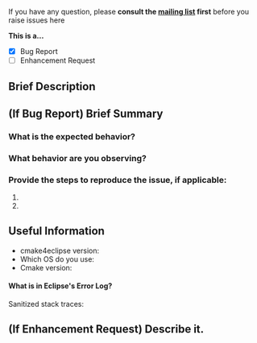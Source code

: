 If you have any question, please **consult the <a href="http://groups.google.com/d/forum/cmake4eclipse-users">mailing list</a> first** before you raise issues here 

**This is a...**  
<!-- place an 'X' to check the box -->
- [X] Bug Report  
- [ ] Enhancement Request

## Brief Description
<!-- Quick summary on bug/enhancement -->

## (If Bug Report) Brief Summary
<!--- Provide a more detailed introduction to the issue itself, and why you consider it to be a bug -->

### What is the expected behavior?
<!--- Tell us what should happen -->

### What behavior are you observing?
<!--- Tell us what's happening instead -->

### Provide the steps to reproduce the issue, if applicable:
<!--- Provide the steps for reproduce -->
1. 
1. 
## Useful Information
- cmake4eclipse version: 
- Which OS do you use: 
- Cmake version: 
#### What is in Eclipse's Error Log?
<!-- If possible, attach stack traces from the error log that mention de.marw.
Please keep the traces small; try to obfuscate any sensitive information (account names, passwords, ...) 
-->
Sanitized stack traces:

## (If Enhancement Request) Describe it. 
<!-- What you would like to see the enhancement add/accomplish or how you would like it to work. -->
